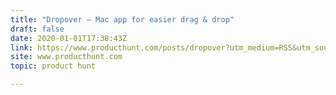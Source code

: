 ```yaml
---
title: "Dropover — Mac app for easier drag & drop"
draft: false
date: 2020-01-01T17:38:43Z
link: https://www.producthunt.com/posts/dropover?utm_medium=RSS&utm_source=hune
site: www.producthunt.com
topic: product hunt  

---
```

